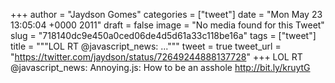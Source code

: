 
+++
author = "Jaydson Gomes"
categories = ["tweet"]
date = "Mon May 23 13:05:04 +0000 2011"
draft = false
image = "No media found for this Tweet"
slug = "718140dc9e450a0ced06de4d5d61a33c118be16a"
tags = ["tweet"]
title = """LOL RT @javascript_news: ..."""
tweet = true
tweet_url = "https://twitter.com/jaydson/status/72649244888137728"
+++
LOL RT @javascript_news: Annoying.js: How to be an asshole http://bit.ly/kruytG
